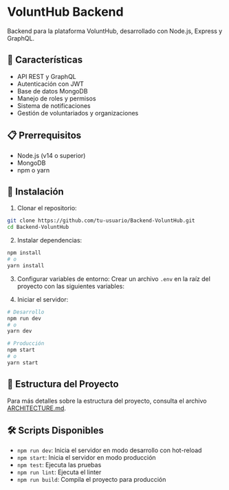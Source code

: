 # VoluntHub Backend

Backend para la plataforma VoluntHub, desarrollado con Node.js, Express y GraphQL.

## 🚀 Características

- API REST y GraphQL
- Autenticación con JWT
- Base de datos MongoDB
- Manejo de roles y permisos
- Sistema de notificaciones
- Gestión de voluntariados y organizaciones

## 📋 Prerrequisitos

- Node.js (v14 o superior)
- MongoDB
- npm o yarn

## 🔧 Instalación

1. Clonar el repositorio:
```bash
git clone https://github.com/tu-usuario/Backend-VoluntHub.git
cd Backend-VoluntHub
```

2. Instalar dependencias:
```bash
npm install
# o
yarn install
```

3. Configurar variables de entorno:
Crear un archivo `.env` en la raíz del proyecto con las siguientes variables:



4. Iniciar el servidor:
```bash
# Desarrollo
npm run dev
# o
yarn dev

# Producción
npm start
# o
yarn start
```

## 📁 Estructura del Proyecto

Para más detalles sobre la estructura del proyecto, consulta el archivo [ARCHITECTURE.md](./ARCHITECTURE.md).

## 🛠️ Scripts Disponibles

- `npm run dev`: Inicia el servidor en modo desarrollo con hot-reload
- `npm start`: Inicia el servidor en modo producción
- `npm test`: Ejecuta las pruebas
- `npm run lint`: Ejecuta el linter
- `npm run build`: Compila el proyecto para producción

